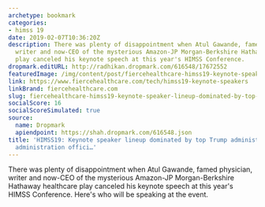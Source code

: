 ```yaml
---
archetype: bookmark
categories:
- himss 19
date: 2019-02-07T10:36:20Z
description: There was plenty of disappointment when Atul Gawande, famed physician,
  writer and now-CEO of the mysterious Amazon-JP Morgan-Berkshire Hathaway healthcare
  play canceled his keynote speech at this year's HIMSS Conference.
dropmark.editURL: http://radhikan.dropmark.com/616548/17672552
featuredImage: /img/content/post/fiercehealthcare-himss19-keynote-speaker-lineup-dominated-by-top-trump-administration-former-administration-offici.jpg
link: https://www.fiercehealthcare.com/tech/himss19-keynote-speakers
linkBrand: fiercehealthcare.com
slug: fiercehealthcare-himss19-keynote-speaker-lineup-dominated-by-top-trump-administration-former-administration-offici
socialScore: 16
socialScoreSimulated: true
source:
  name: Dropmark
  apiendpoint: https://shah.dropmark.com/616548.json
title: 'HIMSS19: Keynote speaker lineup dominated by top Trump administration, former
  administration offici…'
---
```

There was plenty of disappointment when Atul Gawande, famed physician, writer and now-CEO of the mysterious Amazon-JP Morgan-Berkshire Hathaway healthcare play canceled his keynote speech at this year's HIMSS Conference. Here's who will be speaking at the event.